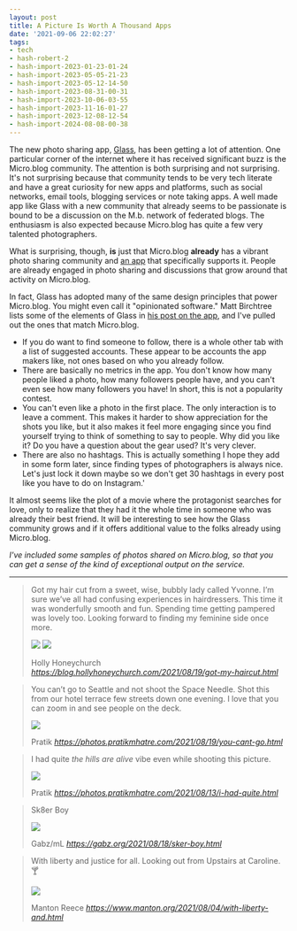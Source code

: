 ```yaml
---
layout: post
title: A Picture Is Worth A Thousand Apps
date: '2021-09-06 22:02:27'
tags:
- tech
- hash-robert-2
- hash-import-2023-01-23-01-24
- hash-import-2023-05-05-21-23
- hash-import-2023-05-12-14-50
- hash-import-2023-08-31-00-31
- hash-import-2023-10-06-03-55
- hash-import-2023-11-16-01-27
- hash-import-2023-12-08-12-54
- hash-import-2024-08-08-00-38
---
```


The new photo sharing app, [Glass](https://apps.apple.com/us/app/glass-photography-community/id1528446339), has been getting a lot of attention. One particular corner of the internet where it has received significant buzz is the Micro.blog community. The attention is both surprising and not surprising. It's not surprising because that community tends to be very tech literate and have a great curiosity for new apps and platforms, such as social networks, email tools, blogging services or note taking apps. A well made app like Glass with a new community that already seems to be passionate is bound to be a discussion on the M.b. network of federated blogs. The enthusiasm is also expected because Micro.blog has quite a few very talented photographers.

What is surprising, though, **is** just that Micro.blog **already** has a vibrant photo sharing community and [an app](https://apps.apple.com/us/app/sunlit/id1334727769) that specifically supports it. People are already engaged in photo sharing and discussions that grow around that activity on Micro.blog.

In fact, Glass has adopted many of the same design principles that power Micro.blog. You might even call it "opinionated software." Matt Birchtree lists some of the elements of Glass in [his post on the app](https://birchtree.me/blog/the-instagram-replacement-for-photographers/), and I've pulled out the ones that match Micro.blog.

- If you do want to find someone to follow, there is a whole other tab with a list of suggested accounts. These appear to be accounts the app makers like, not ones based on who you already follow.
- There are basically no metrics in the app. You don't know how many people liked a photo, how many followers people have, and you can't even see how many followers you have! In short, this is not a popularity contest.
- You can't even like a photo in the first place. The only interaction is to leave a comment. This makes it harder to show appreciation for the shots you like, but it also makes it feel more engaging since you find yourself trying to think of something to say to people. Why did you like it? Do you have a question about the gear used? It's very clever.
- There are also no hashtags. This is actually something I hope they add in some form later, since finding types of photographers is always nice. Let's just lock it down maybe so we don't get 30 hashtags in every post like you have to do on Instagram.'

It almost seems like the plot of a movie where the protagonist searches for love, only to realize that they had it the whole time in someone who was already their best friend. It will be interesting to see how the Glass community grows and if it offers additional value to the folks already using Micro.blog.

_I've included some samples of photos shared on Micro.blog, so that you can get a sense of the kind of exceptional output on the service._

* * *
<!--kg-card-begin: html-->

> Got my hair cut from a sweet, wise, bubbly lady called Yvonne. I’m sure we’ve all had confusing experiences in hairdressers. This time it was wonderfully smooth and fun. Spending time getting pampered was lovely too. Looking forward to finding my feminine side once more.
> 
> ![](https://micro.blog/photos/1000x/https://blog.hollyhoneychurch.com/uploads/2021/ee90717578.jpg) ![](https://micro.blog/photos/1000x/https://blog.hollyhoneychurch.com/uploads/2021/40909d84ad.jpg)
> 
> <footer>Holly Honeychurch <cite><a href="https://blog.hollyhoneychurch.com/2021/08/19/got-my-haircut.html">https://blog.hollyhoneychurch.com/2021/08/19/got-my-haircut.html</a></cite></footer>

<script src="https://micro.blog/quoteback.js"></script><!--kg-card-end: html--><!--kg-card-begin: html-->

> You can’t go to Seattle and not shoot the Space Needle. Shot this from our hotel terrace few streets down one evening. I love that you can zoom in and see people on the deck.
> 
> ![](https://micro.blog/photos/1000x/https://photos.pratikmhatre.com/uploads/2021/2c0e69419b.jpg)
> 
> <footer>Pratik <cite><a href="https://photos.pratikmhatre.com/2021/08/19/you-cant-go.html">https://photos.pratikmhatre.com/2021/08/19/you-cant-go.html</a></cite></footer>

<script src="https://micro.blog/quoteback.js"></script><!--kg-card-end: html--><!--kg-card-begin: html-->

> I had quite _the hills are alive_ vibe even while shooting this picture.
> 
> ![](https://micro.blog/photos/1000x/https://photos.pratikmhatre.com/uploads/2021/b1fc8a6ee0.jpg)
> 
> <footer>Pratik <cite><a href="https://photos.pratikmhatre.com/2021/08/13/i-had-quite.html">https://photos.pratikmhatre.com/2021/08/13/i-had-quite.html</a></cite></footer>

<script src="https://micro.blog/quoteback.js"></script><!--kg-card-end: html--><!--kg-card-begin: html-->

> Sk8er Boy
> 
> ![](https://micro.blog/photos/1000x/https://gabz.org/uploads/2021/f7e94266f9.jpg)
> 
> <footer>Gabz/mL <cite><a href="https://gabz.org/2021/08/18/sker-boy.html">https://gabz.org/2021/08/18/sker-boy.html</a></cite></footer>

<script src="https://micro.blog/quoteback.js"></script><!--kg-card-end: html--><!--kg-card-begin: html-->

> With liberty and justice for all. Looking out from Upstairs at Caroline. 🍸
> 
> ![](https://micro.blog/photos/1000x/https://www.manton.org/uploads/2021/ea2bf6dbbe.jpg)
> 
> <footer>Manton Reece <cite><a href="https://www.manton.org/2021/08/04/with-liberty-and.html">https://www.manton.org/2021/08/04/with-liberty-and.html</a></cite></footer>

<script src="https://micro.blog/quoteback.js"></script><!--kg-card-end: html-->